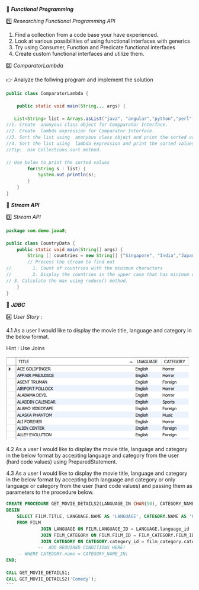 :beginner: _**Functional Programming**_  

:one: _Researching Functional Programming API_  

1. Find a collection from a code base your have experienced.
2. Look at various possibilities of using functional interfaces with generics
3. Try using Consumer, Function and Predicate functional interfaces
4. Create custom functional interfaces and utilize them.


:two: _ComparatorLambda_  

:point_right: Analyze the follwing program and implement the solution  


```java
public class ComparatorLambda {
    
    public static void main(String... args) {

   List<String> list = Arrays.asList("java", "angular","python","perl");     
//1. Create  anonyous class object for Compparator Interface. 
//2. Create  lambda expression for Comparator Interface.      
//3. Sort the list using  anonyous class object and print the sorted values
//4. Sort the list using  lambda expression and print the sorted values
//Tip:  Use Collections.sort method.

// Use below to print the sorted values
        for(String s : list) {
            System.out.println(s);
        }
    }
}


```
:beginner: _**Stream API**_  


:three: _Stream API_
```java
package com.demo.java8;

public class CountryData {
    public static void main(String[] args) {
        String [] countries = new String[] {"Singapore", "India","Japan", "Russia", "Netherlands", "Ukraine","France", "Italy"};
        // Process the stream to find out
//        1. Count of countries with the minimum characters
//        2. Display the countries in the upper case that has minimum characters.
// 3. Calculate the max using reduce() method.
    }
}

```
  
:beginner: _**JDBC**_  

:four: _User Story_ : 

4.1 As a user I would like to display the movie title, language and category in the below format. 

Hint : Use Joins  

![](movie.png)  


4.2  As a user I would like to display the movie title, language and category in the below format by accepting language and category from the user (hard code values) using PreparedStatement.

4.3  As a user I would like to display the movie title, language and category in the below format by accepting both language and category or only language or category from the user (hard code values) and passing them as parameters to the procedure below.
````sql
CREATE PROCEDURE GET_MOVIE_DETAILS2(LANGUAGE_IN CHAR(50), CATEGORY_NAME_IN CHAR(50))
BEGIN
    SELECT FILM.TITLE, LANGUAGE.NAME AS 'LANGUAGE', CATEGORY.NAME AS 'CATEGORY'
    FROM FILM
             JOIN LANGUAGE ON FILM.LANGUAGE_ID = LANGUAGE.language_id
             JOIN FILM_CATEGORY ON FILM.FILM_ID = FILM_CATEGORY.FILM_ID
             JOIN CATEGORY ON CATEGORY.category_id = film_category.category_id
            --  ADD REQUIRED CONDITIONS HERE!
    -- WHERE CATEGORY.name = CATEGORY_NAME_IN;
END;

CALL GET_MOVIE_DETAILS1;
CALL GET_MOVIE_DETAILS2('Comedy');
```
